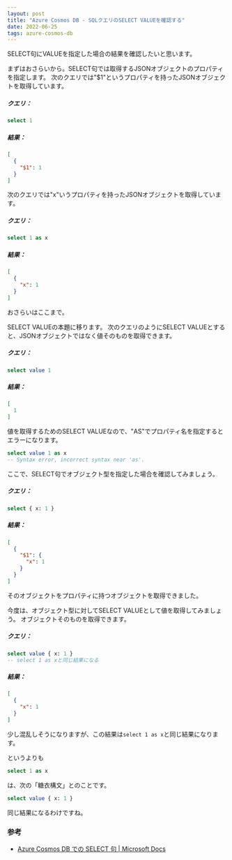 ```yaml
---
layout: post
title: "Azure Cosmos DB - SQLクエリのSELECT VALUEを確認する"
date: 2022-06-25
tags: azure-cosmos-db
---
```


SELECT句にVALUEを指定した場合の結果を確認したいと思います。

まずはおさらいから。SELECT句では取得するJSONオブジェクトのプロパティを指定します。
次のクエリでは"$1"というプロパティを持ったJSONオブジェクトを取得しています。

##### クエリ：

```sql
select 1
```

##### 結果：
```json
[
  {
    "$1": 1
  }
]
```

次のクエリでは"x"いうプロパティを持ったJSONオブジェクトを取得しています。

##### クエリ：
```sql
select 1 as x
```

##### 結果：
```json
[
  {
    "x": 1
  }
]
```

おさらいはここまで。

SELECT VALUEの本題に移ります。
次のクエリのようにSELECT VALUEとすると、JSONオブジェクトではなく値そのものを取得できます。

##### クエリ：
```sql
select value 1
```

##### 結果：
```json
[
  1
]
```

値を取得するためのSELECT VALUEなので、"AS"でプロパティ名を指定するとエラーになります。

```sql
select value 1 as x
-- Syntax error, incorrect syntax near 'as'.
```

ここで、SELECT句でオブジェクト型を指定した場合を確認してみましょう。

##### クエリ：
```sql
select { x: 1 }
```

##### 結果：
```json
[
  {
    "$1": {
      "x": 1
    }
  }
]
```
そのオブジェクトをプロパティに持つオブジェクトを取得できました。

今度は、オブジェクト型に対してSELECT VALUEとして値を取得してみましょう。
オブジェクトそのものを取得できます。

##### クエリ：
```sql
select value { x: 1 }
-- select 1 as xと同じ結果になる
```

##### 結果：
```json
[
  {
    "x": 1
  }
]
```

少し混乱しそうになりますが、この結果は`select 1 as x`と同じ結果になります。

というよりも
```sql
select 1 as x
```
は、次の「糖衣構文」とのことです。
```sql
select value { x: 1 }
```

同じ結果になるわけですね。

### 参考

- [Azure Cosmos DB での SELECT 句 &#124; Microsoft Docs](https://docs.microsoft.com/ja-jp/azure/cosmos-db/sql/sql-query-select)